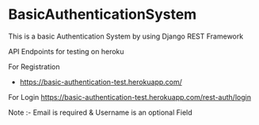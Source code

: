 # BasicAuthenticationSystem

This is a basic Authentication System by using Django REST Framework

API Endpoints for testing on heroku

For Registration 
- https://basic-authentication-test.herokuapp.com/

For Login
https://basic-authentication-test.herokuapp.com/rest-auth/login

Note :- Email is required & Username is an optional Field
